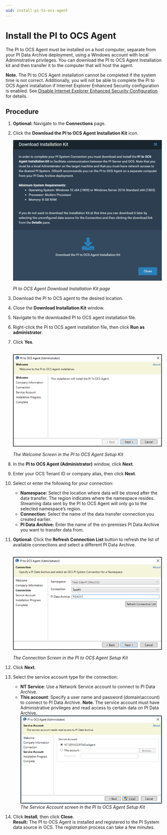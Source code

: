 ```yaml
---
uid: install-pi-to-ocs-agent
---
```


# Install the PI to OCS Agent

The PI to OCS Agent must be installed on a host computer, separate from your PI Data Archive deployment, using a Windows account with local Administrative privileges. You can download the PI to OCS Agent Installation kit and then transfer it to the computer that will host the agent.

**Note.** The PI to OCS Agent installation cannot be completed if the system time is not correct. Additionally, you will not be able to complete the PI to OCS Agent installation if Internet Explorer Enhanced Security configuration is enabled.  See [Disable Internet Explorer Enhanced Security Configuration](xref:disable-ie-security) for details.

## Procedure

1. **Optional:** Navigate to the **Connections** page.
2. Click the **Download the PI to OCS Agent Installation Kit** icon.

    ![ ](../../images/pi2ocs-dwnld-icon.png)
    
    _PI to OCS Agent Download Installation Kit page_
3. Download the PI to OCS agent to the desired location.
4. Close the **Download Installation Kit** window.
5. Navigate to the downloaded PI to OCS agent installation file.
6. Right-click the PI to OCS agent installation file, then click **Run as administrator**.
7. Click **Yes**.

    <br>![ ](../../images/setupkit_welcome.png)

    _The Welcome Screen in the PI to OCS Agent Setup Kit_
8. In the **PI to OCS Agent (Administrator)** window, click **Next**.
9. Enter your OCS Tenant ID or company alias, then click **Next**.
10. Select or enter the following for your connection:
    - **Namespace:** Select the location where data will be stored after the data transfer. The region indicates where the namespace resides. Streaming data sent by the PI to OCS Agent will only go to the selected namespace’s region.
    - **Connection:** Select the name of the data transfer connection you created earlier. 
    - **PI Data Archive:** Enter the name of the on-premises PI Data Archive you want to transfer data from.
11. **Optional:** Click the **Refresh Connection List** button to refresh the list of available connections and select a different PI Data Archive.

    <br>    ![ ](../../images/pi2ocs-cnnxtn.png)

    _The Connection Screen in the PI to OCS Agent Setup Kit_

12. Click **Next**.
13. Select the service account type for the connection:
    - **NT Service**: Use a Network Service account to connect to PI Data Archive.
    - **This account**: Specify a user name and password (domain\account) to connect to PI Data Archive.
**Note.** The service account must have Administrative privileges and read access to certain data on PI Data Archive.
    ![ ](../../images/pi2ocs-serv-acct.png)
_The Service Account screen in the PI to OCS Agent Setup Kit_

14. Click **Install**, then click **Close**.
<br>**Result:** The PI to OCS Agent is installed and registered to the PI System data source in OCS. The registration process can take a few minutes.
